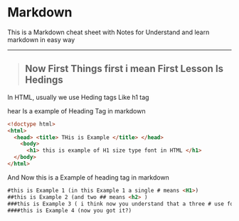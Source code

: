 # Markdown
<p>This is a Markdown cheat sheet with Notes for Understand and learn markdown in easy way</p>

----

> ## Now First Things first i mean First Lesson Is Hedings <br>
  <p> In HTML, usually we use Heding tags Like h1 tag </p>
  hear Is a example of Heading Tag in markdown

```html
<!doctype html>
<html>
  <head> <title> THis is Example </title> </head>
    <body> 
      <h1> this is example of H1 size type font in HTML </h1>
  </body>
</html>
```

And Now this is a Example of heading tag in markdown
```markdown
#this is Example 1 (in this Example 1 a single # means <H1>)
##this is Example 2 (and two ## means <h2> )
###this is Example 3 ( i think now you understand that a three # use for ______ tag {if you understand than leave a answer in comment box)
####this is Example 4 (now you got it?)
```

